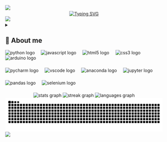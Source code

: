 <img src="https://user-images.githubusercontent.com/73097560/115834477-dbab4500-a447-11eb-908a-139a6edaec5c.gif">

<div align="center">
  <a href="https://git.io/typing-svg">
    <img src="https://readme-typing-svg.demolab.com?font=Fira+Code&weight=500&size=22&pause=1000&color=A901DB&center=true&vCenter=true&random=false&width=524&lines=%E2%8A%B9+Welcome+to+my+profile!+%E2%8A%B9+" alt="Typing SVG">
  </a>
</div>

<img src="https://user-images.githubusercontent.com/73097560/115834477-dbab4500-a447-11eb-908a-139a6edaec5c.gif">


<details> 
  <summary><h2>💫 About me</h2></summary>
    <div>
      Fascinado pelo poder e versatilidade do Python, iniciei minha jornada na programação através do Arduino e da robótica. Inspirado pelo potencial da linguagem, mergulhei no universo do Python, dedicando-me a aprender seus fundamentos e explorar suas diversas aplicações.
      <summary><h3>Minhas paixões:</h3></summary>
        <strong>Desenvolvimento de software:</strong> Criar programas que solucionam problemas, automatizam tarefas e facilitam a vida das pessoas me traz grande satisfação.
        </br>
        </br>
        <strong>Automação:</strong> Encontro grande prazer em automatizar tarefas repetitivas, otimizando processos e liberando tempo para atividades mais criativas.      
      <summary><h3>Aprendizado contínuo:</h3></summary>
        Minha jornada de aprendizado em Python tem sido enriquecedora e desafiadora. Dediquei-me a estudar tutoriais online, participar de cursos e workshops e desenvolver projetos pessoais para aprimorar minhas habilidades.
      <summary><h3>Objetivos ambiciosos:</h3></summary>
        <summary>Domínio do Python:</summary> Aspiro me tornar um programador Python proficiente e versátil, capaz de desenvolver soluções inovadoras e eficientes.
        </br>
        </br>
        <summary>Contribuição à comunidade:</summary> Acredito na importância de compartilhar conhecimento e colaborar em projetos open-source, contribuindo para o crescimento da comunidade Python.
        </br>
        </br>
        <summary>Impacto positivo:</summary> Pretendo utilizar minhas habilidades em Python para causar um impacto positivo no mundo, solucionando problemas e criando ferramentas úteis.
      <summary><h3>Habilidades complementares:</h3></summary>
        Forte capacidade de resolução de problemas e pensamento crítico.
        </br>
        </br>
        Excelentes habilidades de comunicação e interpessoais.
        </br>
        </br>
        Paixão por aprender e se adaptar a novas tecnologias.
        </br>
        </br>
        Dedicação e persistência para superar desafios e alcançar meus objetivos.
      <summary><h3>Dedicação e entusiasmo:</h3></summary>
        Sou um entusiasta dedicado, sempre buscando aprender e crescer na área da programação. Acredito que a tecnologia e a programação são ferramentas poderosas que podem transformar o mundo, e estou ansioso para fazer parte dessa jornada.
      <summary><h3>Confiança e disponibilidade:</h3></summary>
        Estou confiante de que minhas habilidades e meu entusiasmo me tornarão um ativo valioso para qualquer equipe. Se você busca um programador Python dedicado e apaixonado, por favor, entre em contato.
    </div>
</details>









<div align="left">
  <img src="https://cdn.jsdelivr.net/gh/devicons/devicon/icons/python/python-original.svg" height="40" alt="python logo"  />
  <img width="12" />
  <img src="https://cdn.jsdelivr.net/gh/devicons/devicon/icons/javascript/javascript-original.svg" height="40" alt="javascript logo"  />
  <img width="12" />
  <img src="https://cdn.jsdelivr.net/gh/devicons/devicon/icons/html5/html5-original.svg" height="40" alt="html5 logo"  />
  <img width="12" />
  <img src="https://cdn.jsdelivr.net/gh/devicons/devicon/icons/css3/css3-original.svg" height="40" alt="css3 logo"  />
  <img width="12" />
  <img src="https://cdn.jsdelivr.net/gh/devicons/devicon/icons/arduino/arduino-original.svg" height="40" alt="arduino logo"  />
</div>

###

<div align="left">
  <img src="https://cdn.jsdelivr.net/gh/devicons/devicon/icons/pycharm/pycharm-original.svg" height="40" alt="pycharm logo"  />
  <img width="12" />
  <img src="https://cdn.jsdelivr.net/gh/devicons/devicon/icons/vscode/vscode-original.svg" height="40" alt="vscode logo"  />
  <img width="12" />
  <img src="https://cdn.jsdelivr.net/gh/devicons/devicon/icons/anaconda/anaconda-original.svg" height="40" alt="anaconda logo"  />
  <img width="12" />
  <img src="https://cdn.jsdelivr.net/gh/devicons/devicon/icons/jupyter/jupyter-original.svg" height="40" alt="jupyter logo"  />
</div>

###

<div align="left">
  <img src="https://cdn.jsdelivr.net/gh/devicons/devicon/icons/pandas/pandas-original.svg" height="40" alt="pandas logo"  />
  <img width="12" />
  <img src="https://cdn.jsdelivr.net/gh/devicons/devicon/icons/selenium/selenium-original.svg" height="40" alt="selenium logo"  />
</div>

###





<!-- Stats -->
  <!-- GitHub Stats -->
  <div align="center">
    <img src="https://github-readme-stats.vercel.app/api?username=RafaelPeral&hide_title=false&hide_rank=false&show_icons=true&include_all_commits=true&count_private=true&disable_animations=false&theme=midnight-purple&locale=en&hide_border=false&order=1" height="150" alt="stats graph"  />
    <img src="https://streak-stats.demolab.com?user=RafaelPeral&locale=en&mode=daily&theme=midnight-purple&hide_border=false&border_radius=5&order=3" height="150" alt="streak graph"  />
    <img src="https://github-readme-stats.vercel.app/api/top-langs?username=RafaelPeral&locale=en&hide_title=false&layout=compact&card_width=320&langs_count=5&theme=midnight-purple&hide_border=false&order=2" height="150" alt="languages graph"  />
  </div>

  <!-- Cobrinha -->
  <picture align="center">
    <source media="(prefers-color-scheme: dark)" srcset="https://raw.githubusercontent.com/RafaelPeral/RafaelPeral/output/github-contribution-grid-snake-dark.svg">
    <source media="(prefers-color-scheme: dark)" srcset="https://raw.githubusercontent.com/RafaelPeral/RafaelPeral/output/github-contribution-grid-snake-dark.svg">
    <img align="center" alt="github contribution grid snake animation" src="https://raw.githubusercontent.com/RafaelPeral/RafaelPeral/output/github-contribution-grid-snake.svg">
  </picture>

<img src="https://user-images.githubusercontent.com/73097560/115834477-dbab4500-a447-11eb-908a-139a6edaec5c.gif">